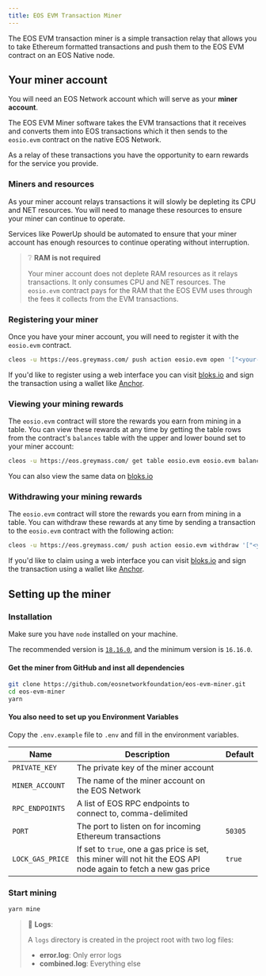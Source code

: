 ```yaml
---
title: EOS EVM Transaction Miner
--- 
```


The EOS EVM transaction miner is a simple transaction relay that allows you to take Ethereum formatted transactions and 
push them to the EOS EVM contract on an EOS Native node. 


## Your miner account

You will need an EOS Network account which will serve as your **miner account**. 

The EOS EVM Miner software takes the EVM transactions that it receives and converts them into EOS transactions which it then sends 
to the `eosio.evm` contract on the native EOS Network. 

As a relay of these transactions you have the opportunity to earn rewards for the service you provide.

### Miners and resources

As your miner account relays transactions it will slowly be depleting its CPU and NET resources. You will need to manage these
resources to ensure your miner can continue to operate.

Services like PowerUp should be automated to ensure that your miner account has enough resources to continue operating 
without interruption.

> ❔ **RAM is not required**
> 
> Your miner account does not deplete RAM resources as it relays transactions. It only consumes CPU and NET resources.
> The `eosio.evm` contract pays for the RAM that the EOS EVM uses through the fees it collects from the EVM transactions.

### Registering your miner

Once you have your miner account, you will need to register it with the `eosio.evm` contract.

```bash
cleos -u https://eos.greymass.com/ push action eosio.evm open '["<your-miner-account>"]' -p <your-miner-account>
```

If you'd like to register using a web interface you can visit [bloks.io](https://bloks.io/account/eosio.evm?loadContract=true&tab=Actions&account=eosio.evm&scope=eosio.evm&limit=100&action=open)
and sign the transaction using a wallet like [Anchor](https://www.greymass.com/anchor).

### Viewing your mining rewards

The `eosio.evm` contract will store the rewards you earn from mining in a table. You can view these rewards at any time by
getting the table rows from the contract's `balances` table with the upper and lower bound set to your miner account:

```bash
cleos -u https://eos.greymass.com/ get table eosio.evm eosio.evm balances -U <your-miner-account> -L <your-miner-account>
```

You can also view the same data on [bloks.io](https://bloks.io/account/eosio.evm?loadContract=true&tab=Tables&account=eosio.evm&scope=eosio.evm&limit=100&table=balances)


### Withdrawing your mining rewards

The `eosio.evm` contract will store the rewards you earn from mining in a table. You can withdraw these rewards at any
time by sending a transaction to the `eosio.evm` contract with the following action:

```bash
cleos -u https://eos.greymass.com/ push action eosio.evm withdraw '["<your-miner-account>", "1.0000 EOS"]' -p <your-miner-account>
```

If you'd like to claim using a web interface you can visit [bloks.io](https://bloks.io/account/eosio.evm?loadContract=true&tab=Actions&account=eosio.evm&scope=eosio.evm&limit=100&table=balances&action=withdraw)
and sign the transaction using a wallet like [Anchor](https://www.greymass.com/anchor).


## Setting up the miner

### Installation

Make sure you have `node` installed on your machine. 

The recommended version is [`18.16.0`](https://nodejs.org/en/download), and the minimum version is `16.16.0`.

#### Get the miner from GitHub and inst all dependencies

```bash
git clone https://github.com/eosnetworkfoundation/eos-evm-miner.git
cd eos-evm-miner
yarn
```

#### You also need to set up you Environment Variables
Copy the `.env.example` file to `.env` and fill in the environment variables.

| Name | Description                                                                                                       | Default |
| --- |-------------------------------------------------------------------------------------------------------------------|---------|
| `PRIVATE_KEY` | The private key of the miner account                                                                              |         |
| `MINER_ACCOUNT` | The name of the miner account on the EOS Network                                                                  |         |
| `RPC_ENDPOINTS` | A list of EOS RPC endpoints to connect to, comma-delimited                                                        |         |
| `PORT` | The port to listen on for incoming Ethereum transactions                                                          | `50305` |
| `LOCK_GAS_PRICE` | If set to `true`, one a gas price is set, this miner will not hit the EOS API node again to fetch a new gas price | `true`  |




### Start mining

```bash
yarn mine
```

> 📄 **Logs**:
> 
> A `logs` directory is created in the project root with two log files:
> - **error.log**: Only error logs
> - **combined.log**: Everything else






